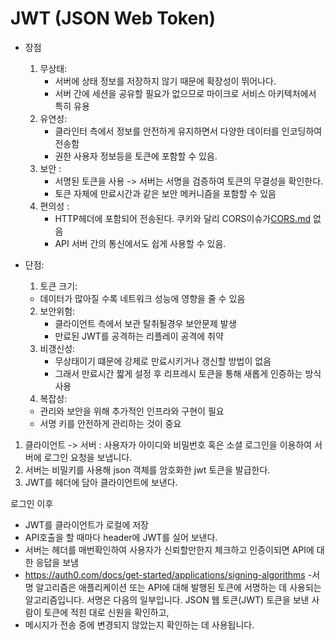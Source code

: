 
# JWT (JSON Web Token)

- 장점
    1. 무상태:
        -  서버에 상태 정보를 저장하지 않기 때문에 확장성이 뛰어나다.
        - 서버 간에 세션을 공유할 필요가 없으므로 마이크로 서비스 아키텍처에서 특히 유용
    2. 유연성:
        - 클라인터 측에서 정보를 안전하게 유지하면서 다양한 데이터를 인코딩하여 전송함
        - 권한 사용자 정보등을 토큰에 포함할 수 있음.
    3. 보안 :
        - 서명된 토큰을 사용 -> 서버는 서명을 검증하여 토큰의 무결성을 확인한다.
        - 토큰 자체에 만료시간과 같은 보안 메커니즘을 포함할 수 있음
    4. 편의성 :
        - HTTP헤더에 포함되어 전송된다. 쿠키와 달리 CORS이슈가[CORS.md](CORS.md) 없음
        - API 서버 간의 통신에서도 쉽게 사용할 수 있음.

- 단점:
    1. 토큰 크기:
    - 데이터가 많아질 수록 네트워크 성능에 영향을 줄 수 있음
    2. 보안위험:
        - 클라이언트 측에서 보관 탈취될경우 보안문제 발생
        - 만료된 JWT를 공격하는 리플레이 공격에 취약
    3. 비갱신성:
        - 무상태이기 떄문에 강제로 만료시키거나 갱신할 방법이 없음
        - 그래서 만료시간 짧게 설정 후 리프레시 토큰을 통해 새롭게 인증하는 방식 사용
    4. 복잡성:
    - 관리와 보안을 위해 추가적인 인프라와 구현이 필요
    - 서명 키를 안전하게 관리하는 것이 중요



1. 클라이언트 -> 서버 : 사용자가 아이디와 비밀번호 혹은 소셜 로그인을 이용하여 서버에 로그인 요청을 보냅니다.
2. 서버는 비밀키를 사용해 json 객체를 암호화한 jwt 토큰을 발급한다.
3. JWT를 헤더에 담아 클라이언트에 보낸다.


로그인 이후
- JWT를 클라이언트가 로컬에 저장
- API호출을 할 때마다 header에 JWT를 실어 보낸다.
- 서버는 헤더를 매번확인하여 사용자가 신뢰할만한지 체크하고 인증이되면 API에 대한 응답을 보냄
- https://auth0.com/docs/get-started/applications/signing-algorithms
-서명 알고리즘은 애플리케이션 또는 API에 대해 발행된 토큰에 서명하는 데 사용되는 알고리즘입니다. 서명은 다음의 일부입니다.
  JSON 웹 토큰(JWT)
  토큰을 보낸 사람이 토큰에 적힌 대로 신원을 확인하고,
- 메시지가 전송 중에 변경되지 않았는지 확인하는 데 사용됩니다.
